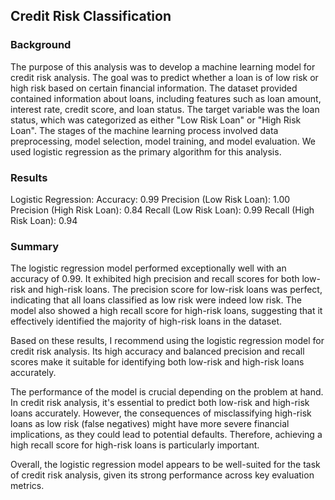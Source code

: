 ## Credit Risk Classification

### Background

The purpose of this analysis was to develop a machine learning model for credit risk analysis. The goal was to predict whether a loan is of low risk or high risk based on certain financial information.
The dataset provided contained information about loans, including features such as loan amount, interest rate, credit score, and loan status. The target variable was the loan status, which was categorized as either "Low Risk Loan" or "High Risk Loan".
The stages of the machine learning process involved data preprocessing, model selection, model training, and model evaluation. We used logistic regression as the primary algorithm for this analysis.

### Results
  
  Logistic Regression:
  Accuracy: 0.99
  Precision (Low Risk Loan): 1.00
  Precision (High Risk Loan): 0.84
  Recall (Low Risk Loan): 0.99
  Recall (High Risk Loan): 0.94

### Summary
The logistic regression model performed exceptionally well with an accuracy of 0.99. It exhibited high precision and recall scores for both low-risk and high-risk loans. The precision score for low-risk loans was perfect, indicating that all loans classified as low risk were indeed low risk. The model also showed a high recall score for high-risk loans, suggesting that it effectively identified the majority of high-risk loans in the dataset.

Based on these results, I recommend using the logistic regression model for credit risk analysis. Its high accuracy and balanced precision and recall scores make it suitable for identifying both low-risk and high-risk loans accurately.

The performance of the model is crucial depending on the problem at hand. In credit risk analysis, it's essential to predict both low-risk and high-risk loans accurately. However, the consequences of misclassifying high-risk loans as low risk (false negatives) might have more severe financial implications, as they could lead to potential defaults. Therefore, achieving a high recall score for high-risk loans is particularly important.

Overall, the logistic regression model appears to be well-suited for the task of credit risk analysis, given its strong performance across key evaluation metrics.
